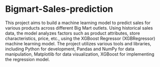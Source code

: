 # Bigmart-Sales-prediction
This project aims to build a machine learning model to predict sales for various products across different Big Mart outlets. Using historical sales data, the model analyzes factors such as product attributes, store characteristics, price, etc., using the XGBoost Regressor (XGBRegressor) machine learning model. The project utilizes various tools and libraries, including Python for development, Pandas and NumPy for data manipulation, Matplotlib for data visualization, XGBoost for implementing the regression model.
